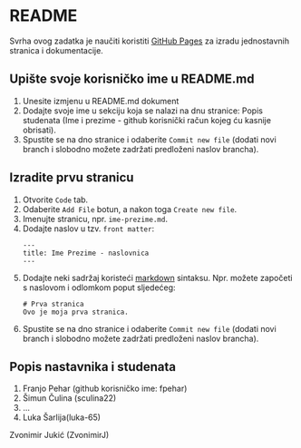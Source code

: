 # README
Svrha ovog zadatka je naučiti koristiti [GitHub Pages](https://pages.github.com/) za izradu jednostavnih stranica i dokumentacije.

## Upište svoje korisničko ime u README.md
1. Unesite izmjenu u README.md dokument
2. Dodajte svoje ime u sekciju koja se nalazi na dnu stranice: Popis studenata (Ime i prezime - github korisnički račun kojeg ću kasnije obrisati).
3. Spustite se na dno stranice i odaberite `Commit new file` (dodati novi branch i slobodno možete zadržati predloženi naslov brancha).

## Izradite prvu stranicu
1. Otvorite `Code` tab.
1. Odaberite `Add File` botun, a nakon toga `Create new file`.
1. Imenujte stranicu, npr. `ime-prezime.md`. 
1. Dodajte naslov u tzv. `front matter`:
    ```
    ---
    title: Ime Prezime - naslovnica
    ---
    ```
1. Dodajte neki sadržaj koristeći [markdown](https://guides.github.com/features/mastering-markdown/) sintaksu. Npr. možete započeti s naslovom i odlomkom poput sljedećeg:
    ```
    # Prva stranica
    Ovo je moja prva stranica.
    ```
5. Spustite se na dno stranice i odaberite `Commit new file` (dodati novi branch i slobodno možete zadržati predloženi naslov brancha).

## Popis nastavnika i studenata
1. Franjo Pehar (github korisničko ime: fpehar)
2. Šimun Čulina (sculina22)
3. ...
4. Luka Šarlija(luka-65)







Zvonimir Jukić (ZvonimirJ)
